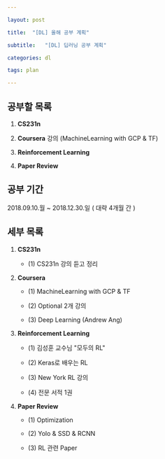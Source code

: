 ```yaml
---

layout: post

title:  "[DL] 올해 공부 계획"

subtitle:   "[DL] 딥러닝 공부 계획"

categories: dl

tags: plan

---
```






## **공부할 목록**



1. **CS231n**

2. **Coursera** 강의 (MachineLearning with GCP & TF)

3. **Reinforcement Learning**

4. **Paper Review**



## **공부 기간**



2018.09.10.월 ~ 2018.12.30.일 ( 대략 4개월 간 )



## **세부 목록**



1. **CS231n**

	- (1) CS231n 강의 듣고 정리

2. **Coursera**



	- (1) MachineLearning with GCP & TF

    - (2) Optional 2개 강의

    - (3) Deep Learning (Andrew Ang)



3. **Reinforcement Learning**

	- (1) 김성훈 교수님 "모두의 RL"

    - (2) Keras로 배우는 RL

    - (3) New York RL 강의

    - (4) 전문 서적 1권



4. **Paper Review**

	- (1) Optimization

    - (2) Yolo & SSD & RCNN

    - (3) RL 관련 Paper